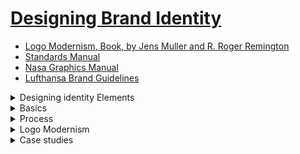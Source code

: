 # [Designing Brand Identity](https://laithaljunaidy.com/books/assets/files/Designing_Brand_Identity.pdf)
  - [Logo Modernism, Book, by Jens Muller and R. Roger Remington](https://drive.google.com/file/d/1QlvC9l-8ntO7vTdwhiVhBtHE_OsvQiMZ/view)
  - [Standards Manual](https://standardsmanual.com/)
  - [Nasa Graphics Manual](https://www.nasa.gov/wp-content/uploads/2015/01/nasa_graphics_manual_nhb_1430-2_jan_1976.pdf)
  - [Lufthansa Brand Guidelines](https://frontify.lufthansa.com/d/jKOh3AHXtyml/en/guidelines#/brand-elements/logo)

   
  <details>
   <summary>Designing identity Elements</summary>
   
   ### Logo | Identity
   Whether this is a “wordmark” – simply the name of your brand or company in a specific font treatment, or a “lock-up” of a wordmark in combination with a icon that used as a unit.

   A logotype is a word (or words) in a determined font, which may be standard, modified, or entirely redrawn. Frequently, a logotype is juxtaposed with a symbol in a formal relationship called the signature. 

   Logotypes need durable and sustainable. ```Legibility at various scales and in a range of media is imperative, ```whether a logotype is silk-screened on the side of a ballpoint pen or illuminated in an external sign twenty stories off the ground.

   ```The best logotypes are a result of careful typographic exploration. Designers consider the attributes of each letterform, as well as the relationships between letterforms.``` In the best logotypes, letterforms may be redrawn, modified, and manipulated in order to express the appropriate personality and positioning of the company. The designer begins his or her process by examining hundreds of typographic variations. Beginning with the basics—for example, whether the name should be set in all caps or caps and lowercase—the designer proceeds to look at classic and modern typefaces, roman and italic variations, and various weights, scales, and combinations. The designer then proceeds to manipulate and customize the logotype. ```Each decision is driven by visual and performance considerations, as well as by what the typography itself communicates.```

   #### There are fundamental ways of depicting shapes or forms.
   - Elemental form: line or flat tone used to reduce an image or subject to stark simplicity, similar to a pictograph.
   - Linear: line used as the main element to depict or describe the shape or form. This can be as simple as a notation or as complex as a full-out linear rendering.(Brand Identity: Sony)
   - High contrast: depiction of forms based on extreme contrast of light and shadow falling on a three-dimensional form.
   - Volumetric: light and shadow, gradation, or modeling used to suggest the illusion of three-dimensional form.
   - Texture or pattern: line or marks used to suggest form, light,

   <details>
    <summary>Gestalt principles are a powerful tool for logo design</summary>
  
  In fact, some of the most iconic logos in the world use Gestalt theory to create simplicity, cleverness, and memorability.

  Gestalt is a psychology theory that describes how people perceive visual elements as wholes rather than individual parts. In design, this helps you guide the viewer’s perception — so your logo communicates more with less.
    
  Gestalt makes your logo feel smart, efficient, and memorable. It allows you to suggest deep meaning without visual clutter — ideal for AI, digital, and abstract concepts.
  - Figure/Ground - Viewers see a shape by what is around it (positive/negative space)	FedEx logo — hidden arrow between E and x
  - Closure - The brain fills in missing shapes to create a whole	WWF panda logo — not all lines are complete
  - Similarity - Elements that look similar are grouped together	Olympic rings — unified by color and shape
  - Proximity - Items close together are perceived as one group	Cisco logo — vertical bars represent a bridge
  - Continuity - The eye follows smooth paths even across gaps	Unilever logo — multiple icons forming a U
  - Symmetry & Order - The mind prefers balanced, symmetrical design	Apple logo — perfectly shaped, complete form
   </details>

   ### Alternate Logos
   Possibly a version that works in a square format or one that works in a long horizontal format. ```A brand have up to 2 alternate layouts of their logo for specific usages.``` It is strongly advised not to go overboard here – you don’t want to confuse your customer. If your logo has one or more colors in it, it is also a good idea to have a version that is only black and white.

   #### Look and feel
   Look and feel is the visual language that makes a system proprietary and immediately recognizable. It also expresses a point of view. This support system of color, imagery, typography, and composition is what makes an entire program cohesive and differentiated. In the best programs, designers create an overall look that resonates in the mind of the customer and rises above the clutter of a visual environment. All elements of a visual language should be intentionally designed to advance the brand strategy, each doing its part and working together as a whole to unify and distinguish.

   ### Usage Guidelines | Yes/No Rules
   You need to have a document created that is a set of instructions illustrating exactly how they are allowed to be used. Can your logo have a drop-shadow added to it? Will you allow people to stretch the logo out vertically? Should they be allowed to fill the letters with a photograph? No “not allowed” rule is too ridiculous to show. You would be alarmed what people will do to your logo – to be “creative” or to “make it special for just this one use”.

   ### Typography | Fonts
   Outline exactly what fonts and sizes are allowed to be used on your brand collateral materials, website, of products. There should be an absolute maximum of four. But ```I suggest you limit it to two fonts: a primary and secondary.``` A main usage font for titles and headlines and a secondary or text body copy font.

   Typography is a core building block of an effective identity program. A unified and coherent company image is not possible without typogaraphy that has a unique personality and an inherent legibility. 

   Typography must support the positioning strategy and information hierarchy. Identity program typography needs to be susatainable and not on the curve of a fad.

   Choosing the right font requires a basic knowl edge of the breadth of options and a core understanding of how effective typography functions. Issues of functionality differ dramatically on a form, a pharmaceutical package, a magazine ad, and a website. The typeface needs to be flexible and easy to use, and it must provide a wide range of expression. ```Clarity and legibility are the drivers.```

   A typeface for a logo should be chosen for its form, appropriateness, and expressive potential, with knowledge of both the denotative meaning and the connotative meaning (heri-tage, voice, expressive meaning) of the typeface. When the budget allows, a proprietary typeface can be commissioned for the logo.

   #### Keep in mind these basic typographic considerations for logo and visual identity design:
   - Legibility
   - Connotation: appropriateness, voice, and expression
   - Uniqueness and distinction (consider a proprietary typeface)
   - Differentiation from competition
   - Select a typeface family for range, flexibility of use, weights, widths, including numerals and bullets
   - Limit the number of typefaces (no more than two is a good rule)
   - Works in a range of sizes and across all formats and media
   - Web fonts are built around web standards, tailored specifically for websites
   - Works well in black and white and color
   - Choose a typeface for the text of the correspondence on stationery to complement the logo, not replicate it

   ### Color Palette
   Color is the strongest driver of primal emotional reaction. Don’t go overboard here. ```Four or five colors is all you need for 90% of brands.``` A main brand color, a couple neutral colors, a “pop” or bright color, and a darker color. (Try Adobe’s Kuler.com, an amazing tool for generating complementary color palettes)

   Color brand identity basics While some colors are used to unify an identity, other colors may be used functionally to clarify brand architecture, through differentiating products or business lines. ```Traditionally the primary brand color is assigned to the symbol, and the secondary color is assigned to the logotype, business descriptor, or tagline. ``` Families of color are developed to support a broad range of communications needs. Ensuring optimum reproduction of the brand color is an integral element of standards, and part of the challenge of unifying colors across packaging, printing, signage, and electronic media.

   ```Color is used to evoke emotion and express personality. It stimulates brand association and accelerates differentiation.```  In the sequence of visual perception, the brain reads color after it registers a shape and before it reads content. Choosing a color for a new identity requires a core understanding of color theory, a clear vision of how the brand needs to be perceived and differentiated, and an ability to master consistency and meaning over a broad range of media. Use color to facilitate recognition and build brand equity. Colors have different connotations in different cultures. Research. Color is affected by various reproduction methods. Test.The designer is the ultimate arbiter for setting color consistency across platforms. Ensuring consistency across applications is frequently a challenge. Remember, most of the world uses a PC. Test. Sixty percent of the decision to buy a product is based on color. You can never know enough about color. Depend on your basic color theory knowledge: warm, cool; values, hues; tints, shades; complementary colors, contrasting colors. Quality insures that the brand identity asset is protected.
   
   Many brands are synonymous with the color or color palette
of their visual identities (think BP’s bright yellow and green
palette, Dunkin’ Donuts’s orange and pink, Coca-Cola’s red,
or IBM’s blue). 

   Color contributes to distinction and influences people’s brand perception. People are greatly affected by color, and cultural and psychological color associations influence them. 

   Color plays an important role, and it is specified by the
designer along with other visual identity guidelines. For the
San Francisco Zoo, Kit Hinrichs and his team created a color
palette of natural earthy and vibrant hues to aid in expressing
the design concept.

   #### Keep in mind these basic color considerations for logo and visual identity:
   - Choose color or color palette for distinction and differentiation from the competition. Like a construct, a brand should “own” a color in its category, for example, Coca-Cola owns red in the soft drink category.
   - Choose color wisely for meaning, connotations, and symbolism across cultures.
   - Use color to build meaning (as did Tiffany and BP).
   - Use color variations in logos of the same company or brand to represent different operating units or brand extensions.
   - Ensure color consistency across media.
   
   ### Pattern +Texture
   Having a pattern to use in backgrounds on websites, brochures, banner ads, will come in handy.

   ### Graphic Elements + Icons
   ```Designing or choosing a style of icon to be used with your branding materials is an often-overlooked part of brand design.``` The need for iconography has become even more necessary as brands operate more and more in the digital realm. When it comes down to it, people don’t want to read. They want cryptography. They want to be able to navigate with pictures. What will the style of your icons be? Cartoony? Technical? Hand illustrated?One color? The choices you make here will reflect on your brands personality.

   ### Animation
   The animated version of an identity is part of the initial concept. Motion must support the essence and meaning of an identity, not trivialize it.
   
   ### Photography
   ```Choosing a photographic style to become associated with your brand``` is an opportunity to elevate your brand beyond the competition. You don’t necessarily have to spend tons of money getting everything shot custom for you. But carefully selecting the style of photography and developing guidelines showing how to use them will make your brand stand out from the crowd. It can be as easy as how they are colored. Are they retro and faded? Bright and deeply saturated? Two-toned? Black and white? Is the style amateurish and spontaneous? Polished and posed? Action-packed? You get the idea.

   ### Usage Examples | Graphics Standards Manual
   Create examples of what your branding, logo, fonts, color, palette, etc. look like when they are actually used. This will give aesthetic guidance to your future design, marketing and advertising partners. Design a mock-up of a few items that illustrate how your brand could appear. Try a T-shirt, signage, a full-page magazine ad, a billboard, delivery truck, Facebook banner. It doesn’t matter whether you actually will be using all of these in real life. It creates a picture of your brand ecosystem. You will be surprised how designing just a few examples will begin to provide a clear idea of how your brand “looks and feels”.

  </details>

<details>
  <summary>Basics</summary>

   <details>
    <summary>Brand basics</summary>

   #### What is brand?
   A strong brand stands out in a densely crowded marketplace. People fall in love with brands, trust them, and believe in their superiority.  
   
   #### What is brand identity?
   Brand identity is tangible and appeals to the senses. Brand identity fuels recognition, amplifies differentiation, and makes big ideas and meaning accessible. Brand identity takes disparate elements and unifies them into whole systems.

   #### What is branding?
   Branding is used to build awareness and extend customer loyalty. It requires a mandate from the top and readiness to invest in the future. Branding is about seizing every opportunity to express why people should choose one brand over another. A desire to lead, outpace the competition, and give employees the best tools to reach customers are the reasons why companies leverage branding.

   #### Who are stakeholders?
   Seizing every opportunity to build brand champions requires identifying the constituencies that affect success. Reputation and goodwill extend far beyond a brand’s target customers. Gaining insight into stakeholder characteristics, behavior, needs, and perceptions yields a high return.

   #### Why invest?
   The best identity programs embody and advance the company’s brand by supporting desired perceptions. Identity expresses itself in every touchpoint of the brand and becomes intrinsic to a company’s culture—a constant symbol of its core values and its heritage.

   #### Brand strategy
   Effective brand strategy provides a central, unifying idea around which all behavior, actions, and communications are aligned. It works across products and services, and is effective over time. The best brand strategies are so differentiated and powerful that they deflect the competition. They are easy to talk about, whether you are the CEO or an employee.

   #### Cross cultures
   The best brands pay attention to cultural differences.

   #### Big idea
   A big idea functions as an organizational totem pole around which strategy, behavior, actions, and communications are aligned. These simply worded statements are used internally as a beacon of a distinctive culture and externally as a competitive advantage that helps consumers make choices.

   #### Customer experience
   Consumers are inundated with choices. Brand builders need to think far beyond the point of sale, and use their strategic imagination and business acumen to deliver one-of-a-kind engaging experiences that no other competitor can replicate. 

   #### Brand architecture
   Brand architecture refers to the hierarchy of brands within a single company. It is the interrelationship of the parent company, subsidiary companies, products, and services, and should mirror the marketing strategy. It is important to bring consistency, visual and verbal order, thought, and intention to disparate elements to help a company grow and market more effectively. 

   ### Names
   The right name is timeless, tireless, easy to say and remember; it stands for something, and facilitates brand extensions. Its sound has rhythm. It looks great in the text of an email and in the logo. A wellchosen name is an essential brand asset, as well as a 24/7 workhorse. 

   ### Taglines
   A tagline is a short phrase that captures a company’s brand essence, personality, and positioning, and distinguishes the company from its competitors. Deceptively simple, taglines are not arbitrary. They grow out of an intensive strategic and creative process.

   #### Staying on message
   Stay on message is the brand mantra. The best brands speak with one distinctive voice. On the web, in a tweet, in conversations with a salesperson, in a speech given by the president, ```the company needs to project the same unified message. ```It must be memorable, identifiable, and centered on the customer. 
   </details>


   <details>
   <summary>Brand ideals</summary>

   #### Brand ideals: Overview
   Ideals are essential to a responsible creative process regardless of the size of a company or the nature of a business. These ideals hold true whether the brand identity engagement is launching an entrepreneurial venture, creating a new product or service, repositioning a brand, working on a merger, or creating a retail presence.

   Functional criteria do not get to the heart of brand identity. There are over one million trademarks registered with the U.S. Patent and Trademark Office. The basic question is what makes one better than another and why?

   What are the essential characteristics of the best identities? How do we define the best identities? These ideals are not about a certain aesthetic. Design excellence is a given.

   #### Vision
   Vision requires courage. Big ideas, enterprises, products, and services are sustained by organizations who have the ability to imagine what others cannot see and the tenacity to deliver what they believe is possible. Behind every successful brand are passionate leaders who inspire others to see the future in a new way.

   #### Meaning
   The best brands stand for something: a big idea, a strategic position, a defined set of values, a voice that stands apart. Symbols are vessels for meaning. They become more powerful with frequent use and when people understand what they stand for. They are the fastest form of communication known to man. Meaning is rarely immediate and evolves over time.

   #### Authenticity
   In psychology, authenticity refers to self-knowledge and making decisions that are congruent with that self-knowledge. Organizations who know who they are, and what they stand for, start the identity process from a position of strength. They create brands that are sustainable and genuine. Brand expression must be appropriate to the organization’s unique mission, history, culture, values, and personality.

   #### Coherence
   Whether a customer is using a product, talking to a service representative, or making a purchase on his iPhone, the brand should feel familiar and the experience should have the desired effect. Coherence is the quality that ensures that all the pieces hold together in a way that feels seamless to the customer. It doesn’t need to be rigid and limiting—rather, it is a baseline designed to build trust, foster loyalty, and delight the customer.

   #### Flexibility
   Innovation requires brands to be flexible. No one can say with certainty which new products or services a company might offer in five years. Or for that matter, what devices we will all be using to communicate with one another and how we will be purchasing our worldly goods. Brands that are open to change need to have flexible brand identity systems in place to quickly seize new opportunities in the marketplace.

   #### Commitment
   A brand is an asset that needs to be protected, preserved, and nurtured. Actively managing the asset requires a top down mandate and a bottom up understanding of why it’s important. The best companies provide their employees with tools that make it easy to be a brand champion. Building, protecting, and enhancing the brand requires desire and a disciplined approach to insure its integrity and relevance.

   #### Value
   Creating value is the indisputable goal of most organizations. The quest for sustainability has expanded the value conversation with consumers. Being socially responsible, environmentally conscious, and profitable is the new business model for all brands. A brand is an intangible asset—brand identity, which includes all tangible expression from packaging to websites, upholds that value. 

   #### Differentiation
   Bumper-to-bumper brands clamor for our attention. The world is a noisy place filled with a panoply of choice. Why should consumers choose one brand over others? It is not enough to be different. Brands need to demonstrate their difference and make it easy for customers to understand that difference.

   #### Sustainability
   Brands are messengers of trust. We are all moving at blinding speed and our institutions, technology, science, lifestyles, and vocabulary are in a state of continuous flux. Consumers are reassured by trademarks that are recognizable and familiar. Durability is achieved through a commitment to the equity of a central idea over time, and the capacity to transcend change.  

   </details>


   <details>
   <summary>Brand elements</summary>

   ### Brandmarks
   Designed with an almost infinite variety of shapes and personalities, brandmarks can be assigned to a number of general categories. From literal through symbolic, from word-driven to image-driven, the world of brandmarks expands each day. 

   ### Sequence of cognition
   Brand awareness and recognition are facilitated by a visual identity that is easy to remember and immediately recognizable. Visual identity triggers perceptions and unlocks associations of the brand. Sight, more than any other sense, provides information about the world. 

   ### Wordmarks
   A wordmark is a freestanding word or words. It may be a company name or an acronym. ```The best wordmarks imbue a legible word or words with distinctive font characteristics, and may integrate abstract elements or pictorial elements. ```The distinctive tilted “E” in “Dell” activates and strengthens the one-syllable name. The IBM acronym has transcended enormous technological change in its industry

   ### Letterform marks
   The single letter is frequently used by designers as a distinctive graphic focal point for a brandmark. The letter is always a unique and proprietary design that is infused with significant personality and meaning. The letterform acts as a mnemonic device, and is easy to apply to an app icon.

   ### Pictorial marks
   A pictorial mark uses a literal and recognizable image. The image itself may allude to the name of the company or its mission, or it may be symbolic of a brand attribute. ```The simpler the form, the more difficult it is to draw. The most skillful designers know how to translate and simplify, play with light and shadow, and balance positive and negative space.```

   ### Abstract marks
   ```An abstract mark uses visual form to convey a big idea or a brand attribute. ```These marks, by their nature, can provide strategic ambiguity, and work effectively for large companies with numerous and unrelated divisions. Marks such as Chase’s have survived a series of mergers easily. ```Abstract marks are especially effective for service-based and technology companies; ``````however, they are extremely difficult to design well.```

   #### Emblems
   ```Emblems are trademarks featuring a shape inextricably connected to the name of the organization.``` The elements are never isolated. Emblems look terrific on a package, as a sign, or as an embroidered patch on a uniform. As mobile devices continue to shrink and multi-branding ads with onesixth-inch logos increase, the emblem presents the biggest legibility challenge when miniaturized.

   ### Dynamic marks
   Creativity always finds a way to challenge convention. Historically brand equity has been achieved in part by the frequency and global reach of a single icon, like Apple’s trademark or Nike’s swoosh. As life becomes more complex and more digital, designers have found new ways to express big ideas. This method is dependent on the craft of the designer, as in IBM’s Smarter Planet icons and Google Doodles. Engineers are beginning to partner with creative teams to program the future.

   ### Characters
   It’s alive! A character trademark embodies brand attributes or values. Characters quickly become the stars of advertising campaigns, and the best ones become cultural icons cherished by children and customers alike. Along with their distinctive appearance and personality, many characters have recognizable voices and jingles, enabling them to leap offthe silent shelf space onto your desktop.

   </details>


   <details>
   <summary>Brand dynamics</summary>

   #### Making a difference
   Making a difference has become essential to building a brand. Consumers are shopping their values, and businesses are rethinking their value propositions. The triple bottom line—people, planet, profit—is a new business model that represents a fundamental shift in how businesses measure success. 

   #### Social media
   Social media has become the fastest-growing budget in the marketing arsenal. While there is still much debate about how to measure and manage the ROI on social, one thing is clear: consumers have become active participants in the brand-building process. Retweets work at speeds much faster than the rollout of a global marketing campaign. Everyone has become a player, producer, director, and distributor.

   #### Mobile
   As smartphones and tablets get smarter, more interactive, and more intuitive, desks are being left behind. Devices are our shopping malls, miniuniversities, and spas for our minds. Siri eagerly waits to serve us, while armies of algorithms watch our every move.

   #### Apps 
   These small bits of affordable software have wide ranges of functionality and interactivity. The average smartphone user has 23 apps on her device. Whether you have an iPhone, Droid, or iPad, there are hundreds of thousands of choices.

   #### China
   As brand builders rush into the emerging BRIC markets (Brazil, Russia, India, and China), they most covet China, which represents the largest consumer market in the world and a dynamic economy. However, from a branding perspective, ```China is the most complex by far. Its vast diversity of regional, linguistic, and cultural nuances and its relative newness to branding demand extensive research, native advisors, and local partners.```

   </details>
</details>




<details>
  <summary>Process</summary>

  <details>
   <summary>Process basics</summary>

   #### A process for success
   The brand identity process demands a combination of investigation, strategic thinking, design excellence, and project management skills. It requires an extraordinary amount of patience, an obsession with getting it right, and an ability to synthesize vast amounts of information.

   #### Managing the process
   Pay as much attention to the process as to the content. Michael Hirschhorn Organizational Dynamics Expert Astute project management is critical to achieving the long-term goals of a brand identity project. Responsible project management is the foundation for mutual respect, confidence, and long-term success. The identity process demands a range of skills on both the client side and the identity firm side. It demands leadership and creativity working hand in hand with planning, coordinating, analyzing, understanding, and managing time, resources, and money. In addition to organization and discipline, the process requires patience, enthusiasm, and a laser-like focus on achieving the end goal.

   #### Measuring success
   Brand identity systems are a long-term investment of time, human resources, and capital. Each positive experience with a brand helps build its brand equity and increases the likelihood of repeat purchasing and lifelong customer relationships. A return on investment is achieved, in part, through making it easier and more appealing for the customer to buy, making it easier for the sales force to sell, and being vigilant about the customer experience. Clarity about the brand, a clear process, and smart tools for employees fuel success.

   Decision makers frequently ask, “Why should we make this investment? Can you prove to me that it has a return?” It’s difficult to isolate the impact of a new logo, a better brand architecture, or an integrated marketing communications system. It is critical that companies develop their own measures of success. Those who don’t expect instant results, and think in the cumulative long term, understand the value of incremental change and focus.

   #### Collaboration
   Great outcomes require vision, commitment, and collaboration. Collaboration is not consensus or compromise. It evolves from a thoughtful and genuine focus on problem solving, generating an interdependent, connected approach. It also acknowledges the tension between different viewpoints and different disciplines. Most brand identity projects involve individuals from various departments with different agendas. Even small organizations have silos that stand in the way of achievement. Collaboration requires the ability to suspend judgment, listen carefully, and transcend politics. 

   ```Open source is a new model of collaboration, creativity, and problem solving, now used in product development and brand innovation. It is characterized by open sharing of information for mutual benefit between customers and merchants, creators and end users, employees and volunteers, and competitors. Wikipedia and Linux are the most well-known examples of the open source methodology.```

   #### Decision making
   Decision making requires trusting yourself, your process, and your team. Dr. Barbara Riley Managing Partner, Chambers Group LLC Decision making needs to be an intelligent, engaging process that builds trust and helps organizations make the right choices to build their brands. Most people can recall a scenario in which the wrong decision was made because of either politics or too many decision makers. Experts in the social sciences believe that decisions made by large groups tend to be more conservative and less inspired than decisions made by small groups. Yet organizational development experts may tell you that decision by consensus has the potential to result in higherquality decisions because the organization uses the resources of its members.

   #### Intellectual property
   Intellectual property rights sustain differentiation and protect valuable brand assets. Joshua L. Cohen RatnerPrestia Brands outperform their rivals by establishing a difference that they can express, sustain, and legally protect. The most successful brands stand out prominently in the marketplace in many ways. They can employ—alone or in combination—creative product and packaging designs, improved functionality, and source-identifying symbols like trademarks, logos, names, colors, and even vocal sounds. Consider Levi Strauss’s distinctive jean pocket stitching, Intel’s sonic logo, Tiffany’s robin’s-egg-blue packaging, and Coca-Cola’s iconic bottle design. Whether a distinctive feature appeals to a consumer’s practical needs, or satisfies pure desire, it has long-term value. Intellectual property refers to an intangible asset that is the result of creativity and includes patents, trademarks, or copyrights. Laws governing intellectual property advance various policies.

   ### Design management
   In-house design studios are the future of successful branding because you and the client are one. 

   Julia Hoffmann Creative Director, Advertising and Graphic Design, The Museum of Modern Art An in-house studio becomes indispensable to a brand when knowledge, investment, and pride fuse with vision, creativity, and a mastery of expression.

   Jeffrey Fields Vice President, Global Creative Studio Starbucks Internal creative teams need to seize their insider advantage by using deepknowledge of the brand to leverage their strategic value to the corporation.

   Moira Cullen Senior Director, Global Design The Hershey Company Getting a large, diverse group of people to agree on a single new global identity means the designer has to be a strategist, psychiatrist, diplomat, showman, and even a Svengali.

   Paula Scher Partner Pentagram Increasingly, experienced design directors are joining senior management teams to oversee and build the brand, manage the design group, and identify specialists needed. 

   ```Companies that value design as a core competency tend to bemore successful in their marketing and communications. ```Brand identity programs are usually developed by outside firms who have the right qualifications, experience, time, and staffing. The biggest mistake that external consulting firms and companies make is not including the internal design group in the initial research phase. The internal group has insight into the challenge of making things happen. In addition, successful implementation of the program is dependent on the internal group embracing and implementing the system. The best companies have a rollout program to ensure that all stakeholders across the company understand the parameters and rationale for the new brand identity. The internal team must have ongoing access to the external firm for questions, clarifications, and unforeseen circumstances. The external firm should come in for periodic reviews of new work, as well as participate in annual brand audits to ensure that brand expression remains fresh and relevant to the customer and prospect.

  

  </details>


  <details>
   <summary>Phase 1 Conducting research</summary>

   #### Conducting research: Phase 1 overview
   Brand identity requires business acumen and design thinking. The first priority is to understand the organization: its mission, vision, target markets, corporate culture, competitive advantage, strengths and weaknesses, marketing strategies, and challenges for the future. 

   Answering questions is relatively easy. Asking the right question is more difficult.

   ### Insight
   - ```Designing an identity is a dance between the intuitive and intentional.``` 
   - The greatest challenge of the brand identity process is to realize that you cannot control anything other than your focus and attention. 
   - Trusting the process and keeping the ball in the air will always deliver extraordinary outcomes. 
   - Although research is the business discipline for gathering and interpreting data, ```insight comes from a more personal and intuitive place.```

   #### Market research
   Market research is the gathering, evaluation, and interpretation of data affecting customer preferences for products, services, and brands. New insights about attitudes, awareness, and behavior of prospects and customers often indicate opportunities for future growth. Usability research has finally become more mainstream. 

   #### Usability testing 
   Usability testing is a research tool used by designers, engineers, and marketing teams to develop and refine new and existing products. This method can be extended to any part of the customer experience, purchasing, delivery, and customer service. Unlike other research methods, usability testing relies on “live” customer experiences with a product. Through the careful observation of a handful of typical users, product development teams can acquire immediate feedback on the product’s strengths and weaknesses. By documenting the actual experiences of people using the product, the development team can isolate and remedy any design flaws before releasing it to the market. The benefit of this approach is that it makes the end user’s needs central to the product development process, rather than an afterthought. 

   #### Marketing audit
   Marketing audits are used to methodically examine and analyze all marketing, communications, and identity systems, both existing systems and those out of circulation. To develop a vision for an organization’s brand in the future, you must have a sense of its history. Inevitably, something of worth has been tossed out over time—a tagline, a symbol, a phrase, a point of view—for what seemed to be a good reason at the time. There might be something from the past that should be resuscitated or repurposed. Perhaps a color or a tagline has been in place since the founding of the company. Consider whether this equity should be moved forward. 
   #### Competitive audit 
   Competitive audit examines the competition’s brands, key messages, and identity in the marketplace, from brandmarks and taglines to ads and websites. 

   #### language audit
   Language audit is an intrinsic part of the marketing audit, many companies do not tackle “voice” until after they have designed a new brand identity program. The courageous look at content and design at the same time, revealing the entire spectrum of how language is used. Analyzing the intersection of customer experience, design, and content is an intensive and rigorous endeavor that demands the left brain and right brain to work in tandem.
  

  </details>


  <details>
   <summary>Phase 2 Clarifying strategy</summary>

   Phase 2 involves both methodical examination and strategic imagination. It is about analysis, discovery, synthesis, simplicity, and clarity. This combination of rational thinking and creative intelligence characterizes the best strategies, which go where others have not.

   #### Narrowing the focus
   It is never enough to examine a company’s current business strategy, core values, target markets, competitors, distribution channels, technology, and competitive advantage. It is crucial to stand back and look at the big picture—what are the economic, sociopolitical, global, or social trends that will affect the brand in the future? What are the drivers that have made the company successful in the past? 

   #### Positioning
   Positioning is a process to identify what boldly differentiates a brand in the mind of a customer. Customers are overwhelmed with choices. Positioning has the potential to create new openings in an oversaturated, continually changing marketplace. The best positioning builds on a deep understanding of customer needs and aspirations, the competition, the strengths and weaknesses of a brand, changes in demographics, technology, and trends.

   #### Brand brief
   Documenting fundamental precepts of the brand is the most important task of Phase 2. What seems to most like a blinding flash of the obvious is frequently not. Robust discussions are facilitated by a simple, clear one-page diagram, as opposed to a twenty-page treatise that no one has read or remembers. Getting key decision makers to agree begins the creative process on a solid, shared understanding of the brand. The second objective is to write the creative brief, which is a road map for the creative team. Never write it until the brand brief is approved.

   #### Naming
   Naming is a complex, creative, and iterative process requiring experience in linguistics, marketing, research, and trademark law. Even for the experts, finding a name for today’s company, product, or service that can be legally protected presents a formid able challenge.

   Names need to be judged against positioning goals, performance criteria, and availability within a sector. It is natural to want to fall in love with a name, but the bottom line is that meaning and associations are built over time. Agreement is not easy to achieve, especially when choices seem limited. Contextual testing is smart and helps decision making.

  </details>


   ### Phase 3 Designing identity

   The creative design process begins in Phase 3. ```Design is an iterative process that seeks to integrate meaning with form.```  The best designers work at the intersection of strategic imagination, intuition, design excellence, and experience. 
   
  <details>
   <summary>Phase 4 Creating touchpoints </summary>

   ### Website
   Websites lead the top of the brand necessity list—no longer enslaved to the desktop, they migrate to wherever the consumer is, on her iPad or her smartphone, to the mall, on a hike, or under her pillow. Websites have made every business a global business accessible by almost anyone anywhere. Engaging content and inviting interfaces have the potential to bring a brand to life. 

   Websites just may be the next best thing to reality, and in some cases they are more efficient, more user friendly, and faster. Think retail. ```The best websites know who their visitors are, and give them a reason to come back again and again.``` Videos have started to populate most websites with storytelling and testimonials. A number of specialists work collaboratively to build a site, including graphic and user experience designers, information architects, developers, content authors, project managers, and usability engineers. Search engine experts have become a critical part of the team in order to get high rankings in search engines.

   ### Favicons
   Favicons are miniaturized storefront signs that give brands an opportunity to attract attention and stand out from the crowd. ```They are the 16x16 pixel icons located in a web browser’s address bar. ```If companies don’t have a favicon, the browser’s generic default icon will be next to the URL. Favicons are also visible next to web page’s name in a web user’s list of bookmarks. Favicons need to work within the extreme size constraints of the web address bar. One would think that telegraphing a unique identity in such a small, low-res space would be impossible. It’s not. The simplest, boldest forms are immediately recognizable. Amazing.

   ### Correspondence
   Letterhead, offset-printed on fine paper, remains a core application in the brand identity system along with electronic letterheads. Letterhead with an original signature is still an important conduit for doing business. It is regarded as credible proof of being in business, and it frequently carries an important message or contractual agreement. It is still regarded as the most formal type of business communication and has an implicit dignity. For many years banks required businesses to write a letter on their letterhead in order to open an account. Most of the world uses letterhead and envelopes based on the metric system. Only the United States, Canada, and Mexico don’t.
  
   ### Business card
   The designer is faced with so much information to include—from emailto voicemail to mobile phone and 800 numbers, double addresses and domains—that the small business card is a challenge even for the most experienced designers. Information, by necessity, is flowing to the back side.

   The business card is a small and portable marketing tool. The quality and intelligence of the information are a reflection of the cardholderand her company. In the future a high-tech business card may double as an identification card and include a user’s fingerprint or other biometric data.
  
   ### Collateral
   You are waiting for your café latte and see a set of brochures in a stylish rack. You go to the doctor, and each aspect of your health care has its own publication. You’re in charge of making a buying decision at your office and your sales representative has a collection of information outlining his company’s history, case studies, and advantages for selecting his product over a competitor.

   ```The best collateral communicates the right information at the right time with a customer:``` discussing roasting techniques while you’re drinking that café latte; outlining surgery preparation before the big day; or making you feel more confident about that big purchase. 
  
   ### Signage
   Signage functions as identification, information, and advertising. Effective retail signage increases revenues, and intelligent wayfinding systems support and enhance the experience of a destination.

   Cities and towns around the world routinely revise sign codes in order to create environments that support the image that a community wants to portray, and to regulate standards to protect public safety.
  
   ### Product design
   ### Packaging
   ### Advertising
   ### Environments
   ### Vehicles
   ### Uniforms
   ### Ephemera
  
  </details>

  
  <details>
   <summary>Phase 5 Managing assets</summary>

   ### Changing brand identity
   Rare is the person in an organization who
embraces change. Introducing a new name and
identity to an existing organization or to merged
entities is exponentially more difficult than creating a brand for a new company. Changing brand identity means that whatever was on a
manager’s plate now doubles. The to-do list is
extremely long, even in a small company. New
brand identity implementation requires a vigilant
strategic focus, advance planning, and obsession with detail.
Military mobilization skills come in handy,
and boundless optimism helps. Typically, the
director of marketing and public relations will
oversee the change. In larger organizations an
individual may be retained to focus exclusively
on implementation. The skills required are
knowledge of branding, public relations, communications, identity design, production, and organizational management. 
  
   ### Launching brand identity
   Get ready. Get set. Launch. A launch represents
a huge marketing opportunity. Smart organizations seize this chance to build brand awareness and synergy.
Different circumstances demand different launch
strategies—from multimedia campaigns,
company-wide meetings, and road tours, to a
T-shirt for each employee. Some organizations
execute massive visible change, including
external signage and vehicles, virtually overnight,
while others choose a phased approach.
Small organizations may not have the budget
for a multimedia campaign, but can leverage
social networks, like Facebook and Twitter.
Smart organizations create a sales call
opportunity to present a new card, or send a
blast email to each customer, colleague, and
vendor. Others use existing marketing channels,
such as inserting brochures with monthly
statements.
In nearly every launch, the most important audience is a company’s employees. Regardless of the scope and budget, a launch requires a comprehensive communications plan. Rarely is the
best launch strategy no strategy, which is the business-as-usual or un-launch. Occasionally an organization may not want to draw attention from the financial community or its shareholders, so it
may choose to do nothing.

   ### Building brand champions
   Engaging employees in the meaning of the
brand and the thinking behind it is one of the
best investments that a company can make.
Organizational development consultants have
long known that long-term success is directly
influenced by the way employees share in their
company’s culture—its values, stories, symbols,
and heroes. Traditionally the CEO and the marketing department were the most visible brand
champions—individuals who understood and
could articulate a company’s core values, vision,
and brand essence.
Companies all around the world are beginning
to develop compelling ways of sharing the brand
essence—from road shows, to online branding
tools and guides, to special events. What was
once a standards and guidelines toolkit for creative firms has evolved into a brand-building tool for all employees.

   ### Brand books
   Brand books, spirit books, and thought books
inspire, educate, and build brand awareness.
Brand strategy can’t influence anyone if it stays
in a conference room, in someone’s head, or on
page 3 of a marketing plan. The vision of a company and the meaning of a brand need a
communications vehicle that is accessible, portable, and personal. Online brand sites are more
frequently publishing “Who we are” and “What
our brand stands for,” in addition to standards,
templates, and guidelines.
Timing is everything. Companies in the midst of
organizational change need to convey “where
the ship is going.” Frequently, the brand identity
process sparks a new clarity about the brand.
Building awareness about how each employee
can help build the brand is smart. 

   ### Standards content | Graphics Standards Manual
   Designing, specifying, ordering, and printing or
fabricating elements of a new brand identity
system are all dependent on a set of intelligent
standards and guidelines. Good, solid standards
save time, money, and frustration. The size and
nature of an organization affect the depth and
breadth of the content and how marketing materials are conceived and produced in the future.
Usually printing and fabrication specifications
accompany design specifications. Legal and
nomenclature guideline considerations are
essential. Some guidelines include order forms
for business cards and other applications.
Following is an in-depth composite that can be
used as a reference for building an outline.

   ### Online branding tools
   The web has transformed brand management,
consolidating brand assets and establishing
24/7 access to user-friendly guidelines, tools,
and templates. Scalable, modular sites are
always current, evolving as a company grows.
Many sites feature brand vision and attributes,
helping to build a shared vocabulary. Robust
sites support strategic marketing, consistent
communications, and quality execution. Initially
envisioned to house logos and image libraries,
sites now encompass brand strategy, content
development guidelines, and web resources.
Creative firms and external vendors are assigned
passwords to access key messages, logos,
image libraries, glossaries, intellectual property
compliance, and a panoply of smart resources
and content. Sites may also be used for online
ordering and transactions. Access to certain sections may be limited to user groups. The success
of online branding tools is easily monitored
through usage statistics. Additionally site monitoring tools are now validating the significant
ROI results often realized using these tools.

   ### Reproduction files
   Maintaining the quality of reproduction in a
world where tools are continually changing is an
ongoing challenge. Users have urgent needs,
different levels of proficiency, various software
platforms, and a disparate understanding of
digital files, color, and quality. An asset management system needs to be diligent about naming,
organization, storage, retrieval, and overall
usability of file formats.
The designer’s responsibilities are to test all files
in numerous formats and to develop a retrievable
system that is logical and sustainable. The manager’s responsibility is to determine who has
access to files and how best to field all requests.
It is no longer unusual to download logo files and
images from a website’s media portal. Clear legal
guidelines, forms, and contact information help
protect the assets.  

  </details>

</details>


<details>
  <summary>Logo Modernism</summary>
  
   #### [Logo Modernism](https://drive.google.com/file/d/1QlvC9l-8ntO7vTdwhiVhBtHE_OsvQiMZ/view)

   "Logo Modernism" typically refers to a style and design philosophy in logo design that emerged during the modernist movement in the 20th century—particularly prominent from the 1940s through the 1980s.
   "Logo Modernism" typically refers to a style and design philosophy in logo design that emerged during the modernist movement in the 20th century—particularly prominent from the 1940s through the 1980s. It's also the title of a well-known design book by Jens Müller, published by TASCHEN, which catalogs and analyzes thousands of logos created in the modernist style.

   #### Key Features of Modernist Logos:
   - Simplicity – Clean, stripped-down forms with minimal decoration.
   - Geometric Shapes – Use of circles, squares, and lines to create balanced compositions.
   - Grid-Based Design – Careful use of alignment, symmetry, and proportions.
   - Timelessness – Logos are made to endure stylistic changes, not just follow trends.
   - Functionality – Logos are versatile and designed to work across different mediums and sizes.
   - Abstraction – Visual metaphors or symbolic representations instead of literal depictions.

   #### Geometric shapes          
   - Angulor   
   - Arrow
   - circle
   - Cross
   - Dots
   - Figurative
   - Lines
   - Skewed
   - Round
   - Square
   - Triangle
   
   #### Effect
   - Cun-off
   - Split
   - Duplication
   - Grid
   - Reflection
   - Outline
   - Overlay
   - Rotation
   - 3D
   - White and black
   
   #### Typographic
   - A to Z letters
   - Opened-up letters
   - Two letters
   - Three letters
   - Words


   ![Logo Modernism](./imags/logo-3.jpg "Logo Modernism")
   ![Logo Modernism](./imags/logo-4.jpg "Logo Modernism")
   ![Logo Modernism](./imags/logo-1.jpg "Logo Modernism")
   ![Logo Modernism](./imags/logo-2.jpg "Logo Modernism")
   ![Logo Modernism](./imags/logo-6.jpg "Logo Modernism")
   ![Logo Modernism](./imags/logo-7.jpg "Logo Modernism")
   ![Logo Modernism](./imags/logo-8.jpg "Logo Modernism")
   ![Logo Modernism](./imags/logo-9.jpg "Logo Modernism")
   ![Logo Modernism](./imags/logo-10.jpg "Logo Modernism")
   ![Logo Modernism](./imags/logo-11.jpg "Logo Modernism")
   ![Logo Modernism](./imags/logo-12.jpg "Logo Modernism")
   

   #### Notable Designers & Logos:
   - Paul Rand – IBM, ABC, UPS
   - Saul Bass – AT&T, United Airlines
   - Otl Aicher – Lufthansa
   - Massimo Vignelli – American Airlines (1970s logo)

</details>



<details>
  <summary>Case studies</summary>

  #### - ["Designing Brand Identity" by Alina Wheeler P223~P325](https://laithaljunaidy.com/books/assets/files/Designing_Brand_Identity.pdf)
  

</details>


